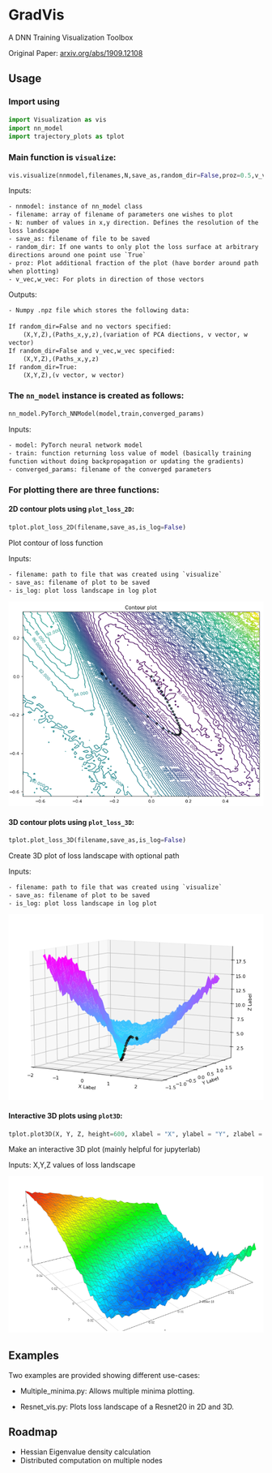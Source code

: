 # GradVis

A DNN Training Visualization Toolbox

Original Paper: [arxiv.org/abs/1909.12108](arxiv.org/abs/1909.12108)

## Usage

### Import using 

```python
import Visualization as vis
import nn_model
import trajectory_plots as tplot
```

### Main function is `visualize`:

```python
vis.visualize(nnmodel,filenames,N,save_as,random_dir=False,proz=0.5,v_vec=[],w_vec=[],verbose=False)
```

Inputs:

    - nnmodel: instance of nn_model class
    - filename: array of filename of parameters one wishes to plot
    - N: number of values in x,y direction. Defines the resolution of the loss landscape
    - save_as: filename of file to be saved
    - random_dir: If one wants to only plot the loss surface at arbitrary directions around one point use `True`
    - proz: Plot additional fraction of the plot (have border around path when plotting)
    - v_vec,w_vec: For plots in direction of those vectors

Outputs:
    
    - Numpy .npz file which stores the following data:

    If random_dir=False and no vectors specified:
        (X,Y,Z),(Paths_x,y,z),(variation of PCA diections, v vector, w vector)
    If random_dir=False and v_vec,w_vec specified:
        (X,Y,Z),(Paths_x,y,z)
    If random_dir=True:
        (X,Y,Z),(v vector, w vector)


### The `nn_model` instance is created as follows:

```python
nn_model.PyTorch_NNModel(model,train,converged_params)
```

Inputs:

    - model: PyTorch neural network model
    - train: function returning loss value of model (basically training function without doing backpropagation or updating the gradients)
    - converged_params: filename of the converged parameters

### For plotting there are three functions:

#### 2D contour plots using `plot_loss_2D`:

```python
tplot.plot_loss_2D(filename,save_as,is_log=False)
```
Plot contour of loss function

Inputs:

    - filename: path to file that was created using `visualize`
    - save_as: filename of plot to be saved
    - is_log: plot loss landscape in log plot
    

![ ](plots/Contour_plot_example.png)


#### 3D contour plots using `plot_loss_3D`:

```python
tplot.plot_loss_3D(filename,save_as,is_log=False)
```
Create 3D plot of loss landscape with optional path

Inputs:

    - filename: path to file that was created using `visualize`
    - save_as: filename of plot to be saved
    - is_log: plot loss landscape in log plot

![ ](plots/3dplot_example.png)

#### Interactive 3D plots using `plot3D`:

```python
tplot.plot3D(X, Y, Z, height=600, xlabel = "X", ylabel = "Y", zlabel = "Z", initialCamera = None)
```
Make an interactive 3D plot (mainly helpful for jupyterlab)

Inputs:
    X,Y,Z values of loss landscape

![ ](plots/3D_plot.png)



## Examples

Two examples are provided showing different use-cases:

 - Multiple_minima.py: Allows multiple minima plotting.

 - Resnet_vis.py: Plots loss landscape of a Resnet20 in 2D and 3D.

## Roadmap

* Hessian Eigenvalue density calculation
* Distributed computation on multiple nodes
